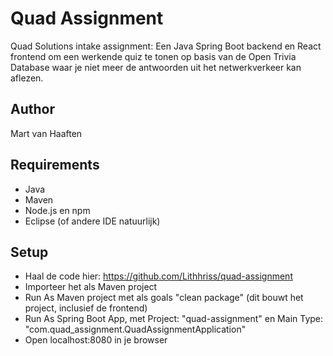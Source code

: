 # Quad Assignment
Quad Solutions intake assignment: Een Java Spring Boot backend en React frontend om een werkende quiz te tonen op basis van de Open Trivia Database waar je niet meer de antwoorden uit het netwerkverkeer kan aflezen.

## Author
Mart van Haaften

## Requirements
- Java
- Maven
- Node.js en npm
- Eclipse (of andere IDE natuurlijk)

## Setup
- Haal de code hier: https://github.com/Lithhriss/quad-assignment
- Importeer het als Maven project
- Run As Maven project met als goals "clean package" (dit bouwt het project, inclusief de frontend)
- Run As Spring Boot App, met Project: "quad-assignment" en Main Type: "com.quad_assignment.QuadAssignmentApplication"
- Open localhost:8080 in je browser